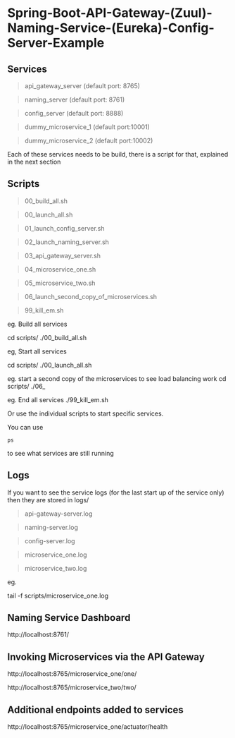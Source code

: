 # Spring-Boot-API-Gateway-(Zuul)-Naming-Service-(Eureka)-Config-Server-Example

## Services

>api_gateway_server  (default port: 8765)

>naming_server       (default port: 8761)

>config_server       (default port: 8888)

>dummy_microservice_1  (default port:10001)

>dummy_microservice_2  (default port:10002)

Each of these services needs to be build, there is a script for that, 
explained in the next section

## Scripts  

>00_build_all.sh

>00_launch_all.sh

>01_launch_config_server.sh

>02_launch_naming_server.sh

>03_api_gateway_server.sh

>04_microservice_one.sh

>05_microservice_two.sh

>06_launch_second_copy_of_microservices.sh

>99_kill_em.sh

eg. Build all services

cd scripts/
./00_build_all.sh


eg, Start all services

cd scripts/
./00_launch_all.sh


eg. start a second copy of the microservices to see load balancing work
cd scripts/
./06_

eg. End all services
./99_kill_em.sh

Or use the individual scripts to start specific services.

You can use 

```ps```

to see what services are still running

## Logs

If you want to see the service logs (for the last start up of the service only) then they are stored in logs/

>api-gateway-server.log

>naming-server.log

>config-server.log

>microservice_one.log

>microservice_two.log

eg.

tail -f scripts/microservice_one.log

## Naming Service Dashboard

http://localhost:8761/

## Invoking Microservices via the API Gateway

http://localhost:8765/microservice_one/one/

http://localhost:8765/microservice_two/two/

## Additional endpoints added to services

http://localhost:8765/microservice_one/actuator/health


